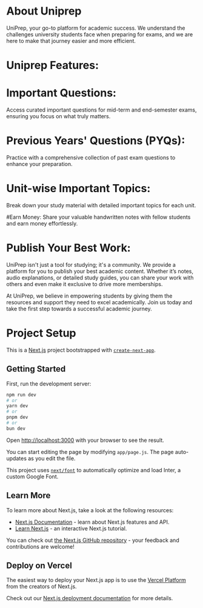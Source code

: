 # About Uniprep
UniPrep, your go-to platform for academic success. We understand the challenges university students face when preparing for exams, and we are here to make that journey easier and more efficient.

# Uniprep Features:

# Important Questions: 
Access curated important questions for mid-term and end-semester exams, ensuring you focus on what truly matters.

# Previous Years' Questions (PYQs): 
Practice with a comprehensive collection of past exam questions to enhance your preparation.

# Unit-wise Important Topics: 
Break down your study material with detailed important topics for each unit.

#Earn Money: 
Share your valuable handwritten notes with fellow students and earn money effortlessly.

# Publish Your Best Work:
UniPrep isn't just a tool for studying; it's a community. We provide a platform for you to publish your best academic content. Whether it’s notes, audio explanations, or detailed study guides, you can share your work with others and even make it exclusive to drive more memberships.

At UniPrep, we believe in empowering students by giving them the resources and support they need to excel academically. Join us today and take the first step towards a successful academic journey.


# Project Setup 
This is a [Next.js](https://nextjs.org/) project bootstrapped with [`create-next-app`](https://github.com/vercel/next.js/tree/canary/packages/create-next-app).

## Getting Started

First, run the development server:

```bash
npm run dev
# or
yarn dev
# or
pnpm dev
# or
bun dev
```

Open [http://localhost:3000](http://localhost:3000) with your browser to see the result.

You can start editing the page by modifying `app/page.js`. The page auto-updates as you edit the file.

This project uses [`next/font`](https://nextjs.org/docs/basic-features/font-optimization) to automatically optimize and load Inter, a custom Google Font.

## Learn More

To learn more about Next.js, take a look at the following resources:

- [Next.js Documentation](https://nextjs.org/docs) - learn about Next.js features and API.
- [Learn Next.js](https://nextjs.org/learn) - an interactive Next.js tutorial.

You can check out [the Next.js GitHub repository](https://github.com/vercel/next.js/) - your feedback and contributions are welcome!

## Deploy on Vercel

The easiest way to deploy your Next.js app is to use the [Vercel Platform](https://vercel.com/new?utm_medium=default-template&filter=next.js&utm_source=create-next-app&utm_campaign=create-next-app-readme) from the creators of Next.js.

Check out our [Next.js deployment documentation](https://nextjs.org/docs/deployment) for more details.
